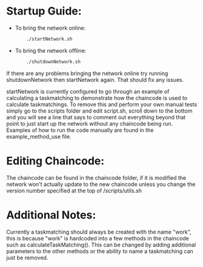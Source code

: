 # Startup Guide:

* To bring the network online:
    ```bash
        ./startNetwork.sh
    ```

* To bring the network offline:
    ```bash
        ./shutdownNetwork.sh
    ```

If there are any problems bringing the network online try running shutdownNetwork then startNetwork again. That should fix any issues.

startNetwork is currently configured to go through an example of calculating a taskmatching to demonstrate how the chaincode is used to calculate taskmatchings. To remove this and perform your own manual tests simply go to the scripts folder and edit script.sh, scroll down to the bottom and you will see a line that says to comment out everything beyond that point to just start up the network without any chaincode being run. Examples of how to run the code manually
are found in the example_method_use file.

# Editing Chaincode:

The chaincode can be found in the chaincode folder, if it is modified the network won't actually update to the new chaincode unless you change the version number specified at the top of /scripts/utils.sh

# Additional Notes:

Currently a taskmatching should always be created with the name "work", this is because "work" is hardcoded into a few methods in the chaincode such as calculateTaskMatching(). This can be changed by adding additional parameters to the other methods or the ability to name a taskmatching can just be removed. 